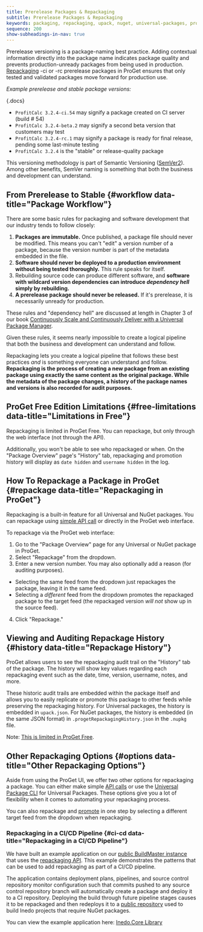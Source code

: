```yaml
---
title: Prerelease Packages & Repackaging
subtitle: Prerelease Packages & Repackaging
keywords: packaging, repackaging, upack, nuget, universal-packages, proget
sequence: 200
show-subheadings-in-nav: true
---
```


Prerelease versioning is a package-naming best practice. Adding contextual information directly into the package name indicates package quality and prevents production-unready packages from being used in production. [Repackaging](#repackage) -ci or -rc prerelease packages in ProGet ensures that only tested and validated packages move forward for production use.

*Example prerelease and stable package versions:*

{.docs}
- `ProfitCalc 3.2.4-ci.54` may signify a package created on CI server (build # 54)
- `ProfitCalc 3.2.4-beta.2` may signify a second beta version that customers may test
- `ProfitCalc 3.2.4-rc.1` may signify a package is ready for final release, pending some last-minute testing
- `ProfitCalc 3.2.4` is the "stable" or release-quality package

This versioning methodology is part of Semantic Versioning ([SemVer2](https://semver.org/#spec-item-9)). Among other benefits, SemVer naming is something that both the business and development can understand.


## From Prerelease to Stable {#workflow data-title="Package Workflow"}

There are some basic rules for packaging and software development that our industry tends to follow closely:

1. **Packages are immutable.** Once published, a package file should never be modified. This means you can't "edit" a version number of a package, because the version number is part of the metadata embedded in the file.
2. **Software should never be deployed to a production environment without being tested thoroughly.** This rule speaks for itself.
3. Rebuilding source code can produce different software, and **software with wildcard version dependencies can introduce *dependency hell* simply by rebuilding.**
4. **A prerelease package should never be released.** If it's prerelease, it is necessarily unready for production.

These rules and "dependency hell" are discussed at length in Chapter 3 of our book [Continuously Scale and Continuously Deliver with a Universal Package Manager](https://inedo.com/support/resources/ebooks/continuously-scale-deliver-upm). 

Given these rules, it seems nearly impossible to create a logical pipeline that both the business and development can understand and follow.

Repackaging lets you create a logical pipeline that follows these best practices *and* is something everyone can understand and follow. **Repackaging is the process of creating a new package from an existing package using exactly the same content as the original package. While the metadata of the package changes, a history of the package names and versions is also recorded for audit purposes.**

## ProGet Free Edition Limitations {#free-limitations data-title="Limitations in Free"}

Repackaging is limited in ProGet Free. You can repackage, but only through the web interface (not through the API). 

Additionally, you won't be able to see who repackaged or when. On the "Package Overview" page's "History" tab, repackaging and promotion history will display as `date hidden` and `username hidden` in the log.

## How To Repackage a Package in ProGet {#repackage data-title="Repackaging in ProGet"}

Repackaging is a built-in feature for all Universal and NuGet packages. You can repackage using [simple API call](/docs/proget/reference/api/repackaging) or directly in the ProGet web interface.

To repackage via the ProGet web interface:

1. Go to the "Package Overview" page for any Universal or NuGet package in ProGet.
2. Select "Repackage" from the dropdown.
3. Enter a new version number. You may also optionally add a reason (for auditing purposes).
  * Selecting the same feed from the dropdown just repackages the package, leaving it in the same feed.
  * Selecting a *different* feed from the dropdown promotes the repackaged package to the target feed (the repackaged version *will not* show up in the source feed).
4. Click "Repackage."

## Viewing and Auditing Repackage History {#history data-title="Repackage History"}

ProGet allows users to see the repackaging audit trail on the "History" tab of the package. The history will show key values regarding each repackaging event such as the date, time, version, username, notes, and more. 

These historic audit trails are embedded within the package itself and allows you to easily replicate or promote this package to other feeds while preserving the repackaging history. For Universal packages, the history is embedded in `upack.json`. For NuGet packages, the history is embedded (in the same JSON format) in `.progetRepackagingHistory.json` in the `.nupkg` file.

Note: [This is limited in ProGet Free](#free-limitations).

## Other Repackaging Options {#options data-title="Other Repackaging Options"}

Aside from using the ProGet UI, we offer two other options for repackaging a package. You can either make simple [API calls](/docs/proget/reference/api/repackaging) or use the [Universal Package CLI](/docs/upack/tools-and-libraries/upack-cli) for Universal Packages. These options give you a lot of flexibility when it comes to automating your repackaging process.

You can also repackage and [promote](/docs/proget/packages/package-promotion/) in one step by selecting a different target feed from the dropdown when repackaging.

### Repackaging in a CI/CD Pipeline {#ci-cd data-title="Repackaging in a CI/CD Pipeline"}

We have built an example application on our [public BuildMaster instance](https://buildmaster.inedo.com) that uses the [repackaging API](/docs/proget/reference/api/repackaging). This example demonstrates the patterns that can be used to add repackaging as part of a CI/CD pipeline.

The application contains deployment plans, pipelines, and source control repository monitor configuration such that commits pushed to any source control repository branch will automatically create a package and deploy it to a CI repository. Deploying the build through future pipeline stages causes it to be repackaged and then redeploys it to a [public repository](https://proget.inedo.com/feeds/ExternalBuild) used to build Inedo projects that require NuGet packages.

You can view the example application here: [Inedo.Core Library](https://buildmaster.inedo.com/applications/44/)
